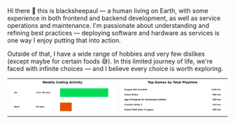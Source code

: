 Hi there 👋 this is blacksheepaul — a human living on Earth, with some experience in both frontend and backend development, as well as service operations and maintenance. I'm passionate about understanding and refining best practices — deploying software and hardware as services is one way I enjoy putting that into action.

Outside of that, I have a wide range of hobbies and very few dislikes (except maybe for certain foods 😅). In this limited journey of life, we're faced with infinite choices — and I believe every choice is worth exploring.

<table width="960px">
<tr>
<td valign="top" width="50%">

<picture>
<source media="(prefers-color-scheme: dark)" srcset="https://github.com/blacksheepaul/blacksheepaul/blob/master/wakatime_stats_dark.svg">
<source media="(prefers-color-scheme: light)" srcset="https://github.com/blacksheepaul/blacksheepaul/blob/master/wakatime_stats.svg">
<img src="https://github.com/blacksheepaul/blacksheepaul/blob/master/wakatime_stats.svg">
</picture>

</td>
<td valign="top" width="50%">

<picture>
<source media="(prefers-color-scheme: dark)" srcset="https://github.com/blacksheepaul/blacksheepaul/blob/master/steam_stats_dark.svg">
<source media="(prefers-color-scheme: light)" srcset="https://github.com/blacksheepaul/blacksheepaul/blob/master/steam_stats.svg">
<img src="https://github.com/blacksheepaul/blacksheepaul/blob/master/steam_stats.svg">
</picture>

</td>
</tr>
